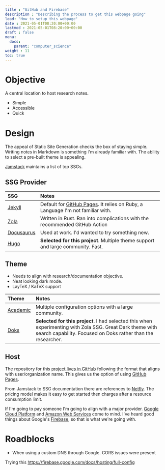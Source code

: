 ```yaml
---
title : "GitHub and Firebase"
description : "Describing the process to get this webpage going"
lead: "How to setup this webpage"
date : 2021-05-01T08:20:00+00:00
lastmod : 2021-05-01T08:20:00+00:00
draft : false
menu:
  docs:
    parent: "computer_science"
weight : 11
toc: true
---
```


# Objective
A central location to host research notes.

- Simple
- Accessible
- Quick

# Design
The appeal of Static Site Generation checks the box of staying simple. Writing notes in Markdown is something I'm already familiar with. The ability to select a pre-built theme is appealing.

[Jamstack](https://jamstack.org/generators/) maintains a list of top SSGs.

## SSG Provider
|SSG|Notes|
|:--|:--|
|[Jekyll](https://jekyllrb.com/)|Default for [GitHub Pages](https://pages.github.com/). It relies on Ruby, a Language I'm not familiar with.|
|[Zola](https://www.getzola.org/)|Written in Rust. Ran into complications with the recommended GitHub Action|
|[Docusaurus](https://docusaurus.io/)|Used at work. I'd wanted to try something new.|
|[Hugo](https://gohugo.io/)|**Selected for this project**. Multiple theme support and large community. Fast.|

## Theme 
- Needs to align with research/documentation objective. 
- Neat looking dark mode.
- LayTeX / KaTeX support

|Theme|Notes|
|:--|:--|
|[Academic](https://github.com/wowchemy/starter-hugo-academic)|Multiple configuration options with a large community.|
|[Doks](https://github.com/h-enk/doks)|**Selected for this project**. I had selected this when experimenting with Zola SSG. Great Dark theme with search capability. Focused on Doks rather than the researcher.|

## Host
The repository for this [project lives in GitHub](https://github.com/WonkyMic/wonkymic.github.io) following the format that aligns with user/organization name. This gives us the option of using [GitHub Pages](https://pages.github.com/).

From Jamstack to SSG documentation there are references to [Netfly](https://www.netlify.com/). The pricing model makes it easy to get started then charges after a resource consumption limit.

If I'm going to pay someone I'm going to align with a major provider. [Google Cloud Platform](https://cloud.google.com/) and [Amazon Web Services](https://aws.amazon.com/) come to mind. I've heard good things about Google's [Firebase](https://firebase.google.com/), so that is what we're going with.

# Roadblocks
- When using a custom DNS through Google. CORS issues were present

Trying this
https://firebase.google.com/docs/hosting/full-config